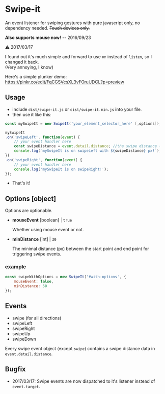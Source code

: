 # Swipe-it

An event listener for swiping gestures with pure javascript only, no dependency needed.
~~Touch devices only.~~

**Also supports mouse now!** -- 2016/09/23

:warning: 2017/03/17

I found out it's much simple and forward to use `on` instead of `listen`,
so I changed it back.  
(Very annoying, I know)

Here's a simple plunker demo:  
https://plnkr.co/edit/FqCGSVcsXL3vFOruUDCL?p=preview

## Usage

 - include `dist/swipe-it.js` or `dist/swipe-it.min.js` into your file.
 - then use it like this:

```js
const mySwipeIt = new SwipeIt('your_element_selector_here' [,options]);

mySwipeIt
.on('swipeLeft', function(event) {
    // your event handler here
    const swipeDistance = event.detail.distance; //the swipe distance (px)
    console.log(`mySwipeIt is on swipeLeft with ${swipeDistance} px!`);
})
.on('swipeRight', function(event) {
    // your event handler here
    console.log('mySwipeIt is on swipeRight!');
});
```
- That's it!

## Options [object]
Options are optionable.

- **mouseEvent** [boolean] | `true`

    Whether using mouse event or not.

- **minDistance** [int] | `30`

    The minimal distance (px) between the start point and end point for triggering swipe events.

### example
```js
const swipeWithOptions = new SwipeIt('#with-options', {
    mouseEvent: false,
    minDistance: 50
});
```


## Events
- swipe (for all directions)
- swipeLeft
- swipeRight
- swipeUp
- swipeDown

Every swipe event object (except `swipe`) contains a swipe distance data in `event.detail.distance`.

## Bugfix
- 2017/03/17: Swipe events are now dispatched to it's listener instead of `event.target`.

